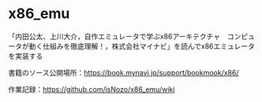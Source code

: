 # x86_emu
「内田公太、上川大介，自作エミュレータで学ぶx86アーキテクチャ　コンピュータが動く仕組みを徹底理解！，株式会社マイナビ」を読んでx86エミュレータを実装する

書籍のソース公開場所：https://book.mynavi.jp/support/bookmook/x86/

作業記録：https://github.com/isNozo/x86_emu/wiki

